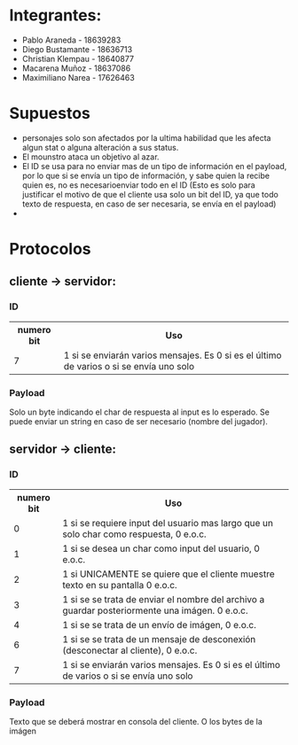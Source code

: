# Integrantes:

- Pablo Araneda - 18639283
- Diego Bustamante - 18636713
- Christian Klempau - 18640877
- Macarena Muñoz - 18637086
- Maximiliano Narea - 17626463

# Supuestos
* personajes solo son afectados por la ultima habilidad que les afecta algun stat o alguna alteración a sus status.
* El mounstro ataca un objetivo al azar.
* El ID se usa para no enviar mas de un tipo de información en el payload, por lo que si se envía un tipo de información, y sabe quien la recibe quien es, no es necesarioenviar todo en el ID (Esto es solo para justificar el motivo de que el cliente usa solo un bit del ID, ya que todo texto de respuesta, en caso de ser necesaria, se envía en el payload)
* 

# Protocolos
## cliente -> servidor:
### ID
<table>
<tr>
<th>numero bit</th>
<th>Uso</th>
</tr>

<!-- <tr>
<td>0</td>
<td>0 si es primera conexión, de ser 0, se ignoran las otras entradas, 1 e.o.c.</td>
</tr> -->
<!-- 
<tr>
<td>1-3</td>
<td>id jugador</td>
</tr> -->

<!-- <tr>
<td>4</td>
<td>1 si se trata de entregar el nombre del usuario</td>
</tr> -->

<!-- <tr>
<td>5</td>
<td>1 para indicar que se recibió algo del servidor (para el caso de indicar que se recibió un trozo de un string largo o imágen), 0 en otro caso.</td>
</tr> -->


<!-- <tr>
<td>6</td>
<td>1 si se se trata de un mensaje de desconexión (desconectarse del servidor), 0 e.o.c.</td>
</tr> -->


<tr>
<td>7</td>
<td>1 si se enviarán varios mensajes. Es 0 si es el último de varios o si se envía uno solo</td>
</tr>
</table>

### Payload
Solo un byte indicando el char de respuesta al input es lo esperado. Se puede enviar un string en caso de ser necesario (nombre del jugador).

## servidor -> cliente:
### ID
<table>
<tr>
<th>numero bit</th>
<th>Uso</th>
</tr>

<tr>
<td>0</td>
<td>1 si se requiere input del usuario mas largo que un solo char como respuesta, 0 e.o.c.</td>
</tr>

<tr>
<td>1</td>
<td>1 si se desea un char como input del usuario, 0 e.o.c.</td>
</tr>

<tr>
<td>2</td>
<td>1 si UNICAMENTE se quiere que el cliente muestre texto en su pantalla 0 e.o.c.</td>
</tr>

<!-- <tr>
<td>1</td>
<td>1 si se trata de conexión (conectar el cliente al servidor), 0 e.o.c.</td>
</tr> -->

<!-- <tr>
<td>2-3</td>
<td>0 si se trata de antes de una partida, 1 si se inicia la partida, 2 si es dentro de la partida, 3 si es de termino de la partida</td>
</tr> -->

<tr>
<td>3</td>
<td>1 si se se trata de enviar el nombre del archivo a guardar posteriormente una imágen. 0 e.o.c.</td>
</tr>

<tr>
<td>4</td>
<td>1 si se se trata de un envío de imágen, 0 e.o.c.</td>
</tr>

<!-- 
<tr>
<td>5</td>
<td>1 para indicar que se recibió algo del servidor (para el caso de indicar que se recibió un trozo de un string largo o imágen), 0 en otro caso.</td>
</tr> -->


<tr>
<td>6</td>
<td>1 si se se trata de un mensaje de desconexión (desconectar al cliente), 0 e.o.c.</td>
</tr>

<tr>
<td>7</td>
<td>1 si se enviarán varios mensajes. Es 0 si es el último de varios o si se envía uno solo</td>
</tr>
</table>

### Payload
Texto que se deberá mostrar en consola del cliente. O los bytes de la imágen